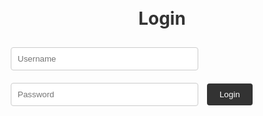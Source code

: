 <html>
<head>
  <title>ALAAT Login Page</title>
  <style>
    /* CSS styles for the login page */
    .container {
      display: flex;
      flex-direction: column;
      align-items: center;
      justify-content: center;
      height: 100vh;
    }
    h1 {
      color: #333;
    }
    input[type="text"],
    input[type="password"] {
      width: 300px;
      padding: 10px;
      margin: 10px;
      border: 1px solid #ccc;
      border-radius: 4px;
    }
    button {
      padding: 10px 20px;
      background-color: #333;
      color: #fff;
      border: none;
      border-radius: 4px;
      cursor: pointer;
    }
  </style>
</head>
<body>
  <div class="container">
    <h1>Login</h1>
    <form id="loginForm">
      <input type="text" id="usernameInput" placeholder="Username">
      <input type="password" id="passwordInput" placeholder="Password">
      <button id="loginBtn">Login</button>
    </form>
  </div>

  <script>
    // Dictionary to store username-password pairs
    var users = {
      "amay": "advani",
      "arnav": "kanekar",
      "taiyo": "iwazaki",
      "adi": "nawandhar",
      "liav": "bar"
    };
    document.addEventListener('DOMContentLoaded', function() {
      var loginForm = document.getElementById('loginForm');
      var usernameInput = document.getElementById('usernameInput');
      var passwordInput = document.getElementById('passwordInput');

      loginForm.addEventListener('submit', function(event) {
        event.preventDefault(); // Prevent form submission

        var username = usernameInput.value;
        var password = passwordInput.value;

        // Check if the username and password match
        if (users.hasOwnProperty(username) && users[username] === password) {
          window.location.href = 'https://www.youtube.com'; // Redirect to YouTube
        } else {
          alert("Your username or password is wrong. Do better next time!");
        }
      });
    });
  </script>
</body>
</html>
